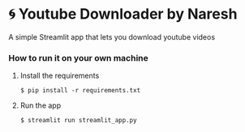 # 🌀 Youtube Downloader by Naresh 

A simple Streamlit app that lets you download youtube videos


### How to run it on your own machine

1. Install the requirements

   ```
   $ pip install -r requirements.txt
   ```

2. Run the app

   ```
   $ streamlit run streamlit_app.py
   ```
